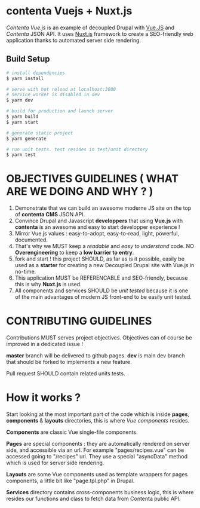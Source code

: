 # contenta Vuejs + Nuxt.js

*Contenta Vue.js* is an example of decoupled Drupal with [Vue.JS](https://vuejs.org) and *Contenta* JSON API. It uses [Nuxt.js](https://github.com/nuxt/nuxt.js) framework to create a SEO-friendly web application thanks to automated server side rendering.

## Build Setup

``` bash
# install dependencies
$ yarn install

# serve with hot reload at localhost:3000
# service worker is disabled in dev
$ yarn dev

# build for production and launch server
$ yarn build
$ yarn start

# generate static project
$ yarn generate

# run unit tests. test resides in test/unit directory
$ yarn test
```


# OBJECTIVES GUIDELINES ( WHAT ARE WE DOING AND WHY ? )

1) Demonstrate that we can build an awesome moderne JS site on the top of  **contenta CMS** JSON API.
2) Convince Drupal and Javascript **developpers** that using **Vue.js** with **contenta** is an awesome and easy to start developper experience !
3) Mirror Vue.js values : easy-to-adopt, easy-to-read, light, powerful, documented.
4) That's why we MUST keep a *readable* and *easy to understand* code. NO **Overengineering** to keep a **low barrier to entry**. 
5) fork and start ! this project SHOULD, as far as is it possible, easily be used as a **starter** for creating a new Decoupled Drupal site with Vue.js in no-time. 
6) This application MUST be REFERENCABLE and SEO-friendly, because this is why **Nuxt.js** is used.
7) All components and services SHOULD be *unit tested* because it is one of the main advantages of modern JS front-end to be easily unit tested.

# CONTRIBUTING GUIDELINES

Contributions MUST serves project objectives. Objectives can of course be improved in a dedicated issue !

**master** branch will be delivered to github pages.
**dev** is main dev branch that should be forked to implements a new feature.

Pull request SHOULD contain related units tests.

# How it works ?

Start looking at the most important part of the code which is inside **pages**, **components** & **layouts** directories, this is where *Vue components* resides.

**Components** are classic Vue single-file components.

**Pages** are special components : they are automatically rendered on server side, and accessible via an url. For example "pages/recipes.vue" can be accessed going to  "/recipes" uri. They use a special "asyncData" method which is used for server side rendering.

**Layouts** are some Vue components used as template wrappers for pages components, a little bit like "page.tpl.php" in Drupal.

**Services** directory contains cross-components business logic, this is where resides our functions and class to fetch data from Contenta public API.